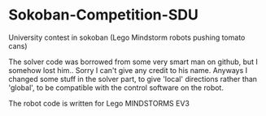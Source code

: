 # Sokoban-Competition-SDU
University contest in sokoban (Lego Mindstorm robots pushing tomato cans)

The solver code was borrowed from some very smart man on github, but I somehow lost him.. Sorry I can't give any credit to his name. Anyways I changed some stuff in the solver part, to give 'local' directions rather than 'global', to be compatible with the control software on the robot.

The robot code is written for Lego MINDSTORMS EV3 
